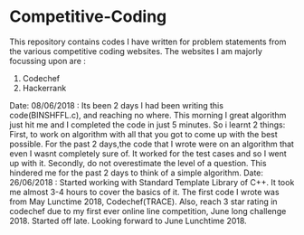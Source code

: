 # Competitive-Coding
This repository contains codes I have written  for problem statements from the various competitive coding websites.
The websites I am majorly focussing upon are :
1. Codechef
2. Hackerrank

Date: 08/06/2018 : Its been 2 days I had been writing this code(BINSHFFL.c), and reaching no where. This morning I great algorithm just hit me and I completed the code in just 5 minutes. So i learnt 2 things:  First, to work on algorithm with all that you got to come up with the best possible. For the past 2 days,the code that I wrote were on an algorithm that even I wasnt completely sure of. It worked for the test cases and so I went up with it. Secondly, do not overestimate the level of a question. This hindered me for the past 2 days to think of a simple algorithm. 
Date: 26/06/2018 : Started working with Standard Template Library of C++. It took me almost 3-4 hours to cover the basics of it. The first code I wrote was from May Lunctime 2018, Codechef(TRACE). Also, reach 3 star rating in codechef due to my first ever online line competition, June long challenge 2018. Started off late. Looking forward to June Lunchtime 2018.
